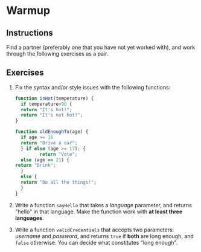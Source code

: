 # Warmup

## Instructions

  Find a partner (preferably one that you have not yet worked with), and work
  through the following exercises as a pair.

## Exercises

1. Fix the syntax and/or style issues with the following functions:

   ```js
   function isHot(temperature) {
     if temperature>90 {
     return "It's hot!";
     return "It's not hot!";
   }

   function oldEnoughTo(age) {
     if age >= 16
     return "Drive a car";
     } if else (age >= 17); {
            return "Vote";
     else (age => 21) {
   return "Drink";
     }
     else {
     return "Do all the things!";
     }
   }
   ```

2. Write a function `sayHello` that takes a *language* parameter, and returns
   "hello" in that language. Make the function work with **at least three
   languages**.

3. Write a function `validCredentials` that accepts two parameters: *username*
   and *password*, and returns `true` if **both** are long enough, and `false`
   otherwise. You can decide what constitutes "long enough".

